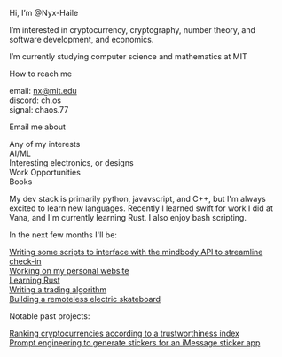 Hi, I’m @Nyx-Haile

I’m interested in cryptocurrency, cryptography, number theory, and software development, and economics.

I’m currently studying computer science and mathematics at MIT

How to reach me
      
email: [nx@mit.edu](mailto:nx@mit.edu)<br/>
discord: ch.os<br/>
signal: chaos.77<br/>

Email me about

Any of my interests<br/>
AI/ML<br/>
Interesting electronics, or designs<br/>
Work Opportunities<br/>
Books<br/>
 
My dev stack is primarily python, javavscript, and C++, but I'm always excited to learn new languages. Recently I learned swift for work I did at Vana, and I'm currently learning Rust. I also enjoy bash scripting.

In the next few months I'll be: 
 
[Writing some scripts to interface with the mindbody API to streamline check-in](https://github,com/nyx-haile/mindbody)<br/>
[Working on my personal website](https://github,com/nyx-haile/projects)<br/>
[Learning Rust](https://github,com/nyx-haile/language-learning)<br/>
[Writing a trading algorithm](https://github,com/nyx-haile/tr8r2)<br/>
[Building a remoteless electric skateboard](https://github,com/nyx-haile/sk9)<br/>

Notable past projects:

[Ranking cryptocurrencies according to a trustworthiness index](https://github.com/cathyy8c3/fintech_challenge)<br/>
[Prompt engineering to generate stickers for an iMessage sticker app](https://github.com/nyx-haile/vana)

      
<!---
Nyx-Haile/Nyx-Haile is a ✨ special ✨ repository because its `README.md` (this file) appears on your GitHub profile.
You can click the Preview link to take a look at your changes.
--->
